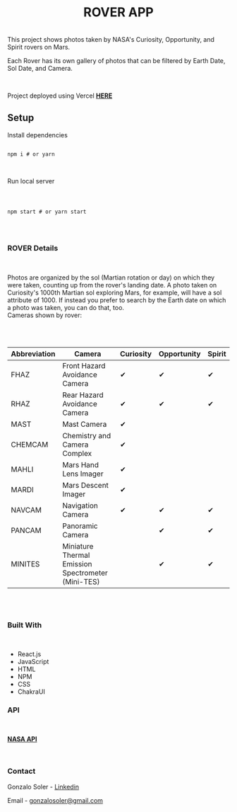 <H1 align='center'> ROVER APP</H1><br>

<div>This project shows photos taken by NASA's Curiosity, Opportunity, and Spirit rovers on Mars.

Each Rover has its own gallery of photos that can be filtered by Earth Date, Sol Date, and Camera.

</div><br>

Project deployed using Vercel **[HERE](https://rover-rho.vercel.app/rover)**


## Setup


Install dependencies

<code>
npm i # or yarn

</code>

<br>

Run local server

<code>

npm start # or yarn start

</code>

<br>

### ROVER Details


<br>

<p>
Photos are organized by the sol (Martian rotation or day) on which they were taken, counting up from the rover's landing date. A photo taken on Curiosity's 1000th Martian sol exploring Mars, for example, will have a sol attribute of 1000. If instead you prefer to search by the Earth date on which a photo was taken, you can do that, too. <br>
Cameras shown by rover:</p><br><br>

| Abbreviation | Camera                                             | Curiosity | Opportunity | Spirit |
| ------------ | -------------------------------------------------- | --------- | ----------- | ------ |
| FHAZ         | Front Hazard Avoidance Camera                      | ✔         | ✔           | ✔      |
| RHAZ         | Rear Hazard Avoidance Camera                       | ✔         | ✔           | ✔      |
| MAST         | Mast Camera                                        | ✔         |             |        |
| CHEMCAM      | Chemistry and Camera Complex                       | ✔         |             |        |
| MAHLI        | Mars Hand Lens Imager                              | ✔         |             |        |
| MARDI        | Mars Descent Imager                                | ✔         |             |        |
| NAVCAM       | Navigation Camera                                  | ✔         | ✔           | ✔      |
| PANCAM       | Panoramic Camera                                   |           | ✔           | ✔      |
| MINITES      | Miniature Thermal Emission Spectrometer (Mini-TES) |           | ✔           | ✔      |

<br><br>

### Built With

<br>

- React.js
- JavaScript
- HTML
- NPM
- CSS
- ChakraUI

### API<br>

<br>

**[NASA API](https://api.nasa.gov/)**

<br>


### Contact<br>

Gonzalo Soler - [Linkedin](https://www.linkedin.com/in/gonzalo-soler/)<br>

Email - <gonzalosoler@gmail.com>
